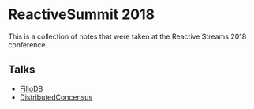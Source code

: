 # ReactiveSummit 2018


This is a collection of notes that were taken at the Reactive Streams 2018 conference.

## Talks

 * [FilioDB](filiodb.md)
 * [DistributedConcensus](distributedconsensus.md)



